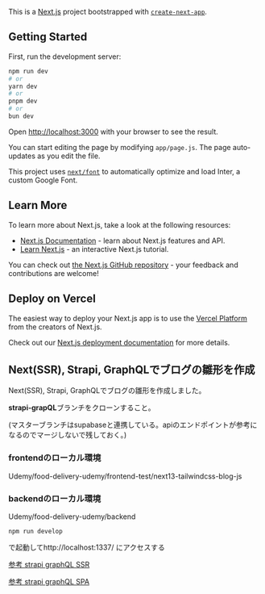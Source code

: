 This is a [Next.js](https://nextjs.org/) project bootstrapped with [`create-next-app`](https://github.com/vercel/next.js/tree/canary/packages/create-next-app).

## Getting Started

First, run the development server:

```bash
npm run dev
# or
yarn dev
# or
pnpm dev
# or
bun dev
```

Open [http://localhost:3000](http://localhost:3000) with your browser to see the result.

You can start editing the page by modifying `app/page.js`. The page auto-updates as you edit the file.

This project uses [`next/font`](https://nextjs.org/docs/basic-features/font-optimization) to automatically optimize and load Inter, a custom Google Font.

## Learn More

To learn more about Next.js, take a look at the following resources:

- [Next.js Documentation](https://nextjs.org/docs) - learn about Next.js features and API.
- [Learn Next.js](https://nextjs.org/learn) - an interactive Next.js tutorial.

You can check out [the Next.js GitHub repository](https://github.com/vercel/next.js/) - your feedback and contributions are welcome!

## Deploy on Vercel

The easiest way to deploy your Next.js app is to use the [Vercel Platform](https://vercel.com/new?utm_medium=default-template&filter=next.js&utm_source=create-next-app&utm_campaign=create-next-app-readme) from the creators of Next.js.

Check out our [Next.js deployment documentation](https://nextjs.org/docs/deployment) for more details.


## Next(SSR), Strapi, GraphQLでブログの雛形を作成
Next(SSR), Strapi, GraphQLでブログの雛形を作成しました。

**strapi-grapQL**ブランチをクローンすること。

(マスターブランチはsupabaseと連携している。apiのエンドポイントが参考になるのでマージしないで残しておく。)


### frontendのローカル環境
Udemy/food-delivery-udemy/frontend-test/next13-tailwindcss-blog-js

### backendのローカル環境
Udemy/food-delivery-udemy/backend
```
npm run develop
```
で起動してhttp://localhost:1337/
にアクセスする



[参考 strapi graphQL SSR](https://www.apollographql.com/blog/how-to-use-apollo-client-with-next-js-13#next-js-server-components-cache)

[参考 strapi graphQL SPA](https://strapi.io/blog/how-to-build-a-to-do-app-using-next-js-and-strapi)
